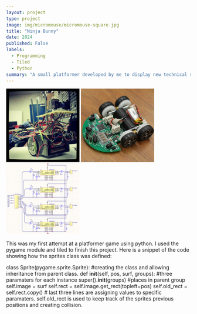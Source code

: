 ```yaml
---
layout: project
type: project
image: img/micromouse/micromouse-square.jpg
title: "Ninja Bunny"
date: 2024
published: False
labels:
  - Programming
  - Tiled
  - Python
summary: "A small platformer developed by me to display new technical skills."
---
```


<div class="text-center p-4">
  <img width="200px" src="../img/micromouse/micromouse-robot.png" class="img-thumbnail" >
  <img width="200px" src="../img/micromouse/micromouse-robot-2.jpg" class="img-thumbnail" >
  <img width="200px" src="../img/micromouse/micromouse-circuit.png" class="img-thumbnail" >
</div>

This was my first attempt at a platformer game using python. I used the pygame module and tiled to finish this project. Here is a snippet of the code showing how the sprites class was defined:

class Sprite(pygame.sprite.Sprite):   #creating the class and allowing inheritance from parent class.
    def __init__(self, pos, surf, groups): #three paramaters for each instance
        super().__init__(groups) #places in parent group
        self.image = surf 
        self.rect = self.image.get_rect(topleft=pos)
        self.old_rect = self.rect.copy()   # last three lines are assigning values to specific paramaters. self.old_rect is used to keep track of the sprites previous positions and creating collision. 


